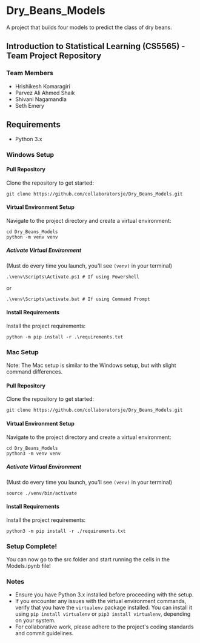 # Dry_Beans_Models
A project that builds four models to predict the class of dry beans.

## Introduction to Statistical Learning (CS5565) - Team Project Repository

### Team Members
- Hrishikesh Komaragiri
- Parvez Ali Ahmed Shaik
- Shivani Nagamandla
- Seth Emery

## Requirements
- Python 3.x

### Windows Setup


#### Pull Repository
Clone the repository to get started:

    git clone https://github.com/collaboratorsje/Dry_Beans_Models.git


#### Virtual Environment Setup
Navigate to the project directory and create a virtual environment:

    cd Dry_Beans_Models
    python -m venv venv


##### Activate Virtual Environment
(Must do every time you launch, you'll see `(venv)` in your terminal)

    .\venv\Scripts\Activate.ps1 # If using Powershell

or

    .\venv\Scripts\activate.bat # If using Command Prompt


#### Install Requirements
Install the project requirements:

    python -m pip install -r .\requirements.txt


### Mac Setup
Note: The Mac setup is similar to the Windows setup, but with slight command differences.


#### Pull Repository
Clone the repository to get started:

    git clone https://github.com/collaboratorsje/Dry_Beans_Models.git


#### Virtual Environment Setup
Navigate to the project directory and create a virtual environment:

    cd Dry_Beans_Models
    python3 -m venv venv


##### Activate Virtual Environment
(Must do every time you launch, you'll see `(venv)` in your terminal)

    source ./venv/bin/activate


#### Install Requirements
Install the project requirements:

    python3 -m pip install -r ./requirements.txt

### Setup Complete!
You can now go to the src folder and start running the cells in the Models.ipynb file!

### Notes
- Ensure you have Python 3.x installed before proceeding with the setup.
- If you encounter any issues with the virtual environment commands, verify that you have the `virtualenv` package installed. You can install it using `pip install virtualenv` or `pip3 install virtualenv`, depending on your system.
- For collaborative work, please adhere to the project's coding standards and commit guidelines.

